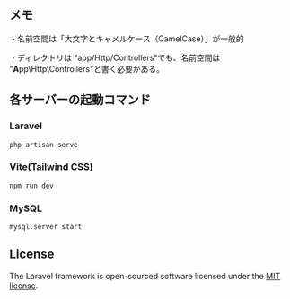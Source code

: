 ## メモ

・名前空間は「大文字とキャメルケース（CamelCase）」が一般的

・ディレクトリは "app/Http/Controllers"でも、名前空間は "**A**pp\Http\Controllers"と書く必要がある。

## 各サーバーの起動コマンド

### Laravel

```
php artisan serve
```

### Vite(Tailwind CSS)

```
npm run dev
```

### MySQL

```
mysql.server start
```

## License

The Laravel framework is open-sourced software licensed under the [MIT license](https://opensource.org/licenses/MIT).

